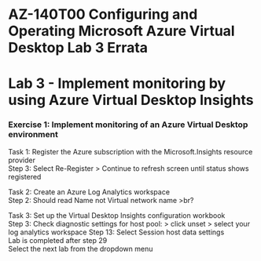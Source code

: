 # AZ-140T00 Configuring and Operating Microsoft Azure Virtual Desktop Lab 3 Errata

# Lab 3 - Implement monitoring by using Azure Virtual Desktop Insights

### Exercise 1: Implement monitoring of an Azure Virtual Desktop environment

Task 1: Register the Azure subscription with the Microsoft.Insights resource provider <br>
Step 3: Select Re-Register > Continue to refresh screen until status shows registered <br>

Task 2: Create an Azure Log Analytics workspace<br>
Step 2: Should read Name not Virtual network name >br?

Task 3: Set up the Virtual Desktop Insights configuration workbook <br>
Step 3: Check diagnostic settings for host pool: > click unset > select your log analytics workspace
Step 13: Select Session host data settings <br>
Lab is completed after step 29 <br>
Select the next lab from the dropdown menu <br>
